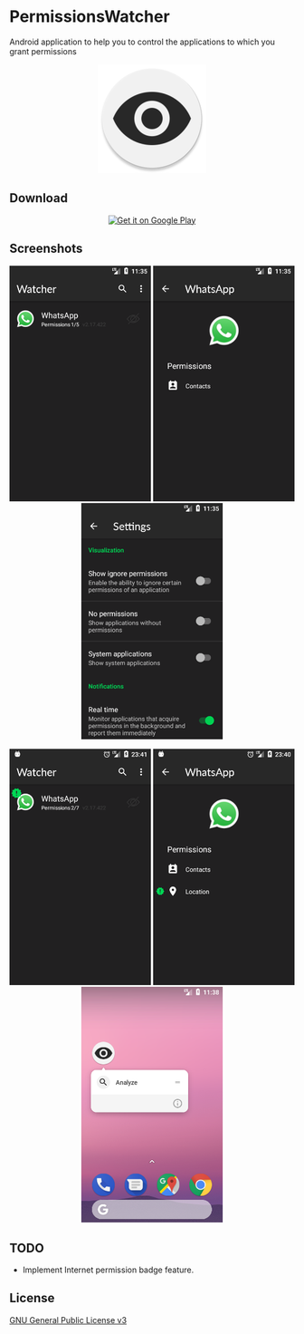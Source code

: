 # PermissionsWatcher
Android application to help you to control the applications to which you grant permissions

<p align="center">
  <img src="dev/icon.png?raw=true" alt="Permissions Watcher"/>
</p>

## Download

<p align="center"><a href="https://play.google.com/store/apps/details?id=io.github.nfdz.permissionswatcher">
  <img width="250" src="https://play.google.com/intl/en_us/badges/images/generic/en_badge_web_generic.png?raw=true" alt="Get it on Google Play"/>
</a></p>

## Screenshots

<p align="center">
  <img src="dev/screenshots/1.png?raw=true" width="250" alt="Screenshot 1"/>
  <img src="dev/screenshots/2.png?raw=true" width="250" alt="Screenshot 2"/>
  <img src="dev/screenshots/3.png?raw=true" width="250" alt="Screenshot 3"/>
</p>
<p align="center">
  <img src="dev/screenshots/4.png?raw=true" width="250" alt="Screenshot 4"/>
  <img src="dev/screenshots/5.png?raw=true" width="250" alt="Screenshot 5"/>
  <img src="dev/screenshots/6.png?raw=true" width="250" alt="Screenshot 6"/>
</p>

## TODO
* Implement Internet permission badge feature.

## License

[GNU General Public License v3](https://www.gnu.org/licenses/gpl-3.0.en.html "GNU General Public License v3")

